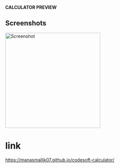 **CALCULATOR PREVIEW**
## Screenshots

<img src="https://github.com/user-attachments/assets/97bf1294-7610-4b37-ade4-01f4f71f620e" alt="Screenshot" width="300"/>


# link
 https://manasmallik07.github.io/codesoft-calculator/
